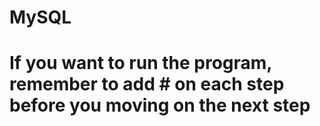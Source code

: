 # MySQL
# If you want to run the program, remember to add # on each step before you moving on the next step
